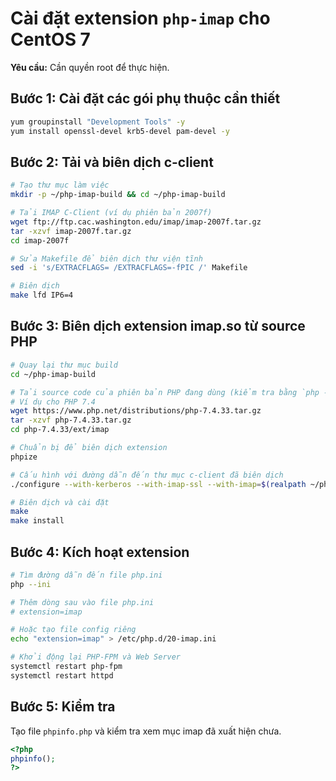 # Cài đặt extension `php-imap` cho CentOS 7

**Yêu cầu:** Cần quyền root để thực hiện.

## Bước 1: Cài đặt các gói phụ thuộc cần thiết
```bash
yum groupinstall "Development Tools" -y
yum install openssl-devel krb5-devel pam-devel -y
```

## Bước 2: Tải và biên dịch c-client

```bash
# Tạo thư mục làm việc
mkdir -p ~/php-imap-build && cd ~/php-imap-build

# Tải IMAP C-Client (ví dụ phiên bản 2007f)
wget ftp://ftp.cac.washington.edu/imap/imap-2007f.tar.gz
tar -xzvf imap-2007f.tar.gz
cd imap-2007f

# Sửa Makefile để biên dịch thư viện tĩnh
sed -i 's/EXTRACFLAGS= /EXTRACFLAGS=-fPIC /' Makefile

# Biên dịch
make lfd IP6=4
```

## Bước 3: Biên dịch extension imap.so từ source PHP

```bash
# Quay lại thư mục build
cd ~/php-imap-build

# Tải source code của phiên bản PHP đang dùng (kiểm tra bằng `php -v`)
# Ví dụ cho PHP 7.4
wget https://www.php.net/distributions/php-7.4.33.tar.gz
tar -xzvf php-7.4.33.tar.gz
cd php-7.4.33/ext/imap

# Chuẩn bị để biên dịch extension
phpize

# Cấu hình với đường dẫn đến thư mục c-client đã biên dịch
./configure --with-kerberos --with-imap-ssl --with-imap=$(realpath ~/php-imap-build/imap-2007f)

# Biên dịch và cài đặt
make
make install
```

## Bước 4: Kích hoạt extension

```bash
# Tìm đường dẫn đến file php.ini
php --ini

# Thêm dòng sau vào file php.ini
# extension=imap

# Hoặc tạo file config riêng
echo "extension=imap" > /etc/php.d/20-imap.ini

# Khởi động lại PHP-FPM và Web Server
systemctl restart php-fpm
systemctl restart httpd
```

## Bước 5: Kiểm tra

Tạo file `phpinfo.php` và kiểm tra xem mục imap đã xuất hiện chưa.

```php
<?php
phpinfo();
?>
